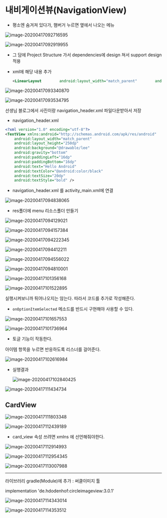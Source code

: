 # 내비게이션뷰(NavigationView) 

* 평소엔 숨겨져 있다가, 햄버거 누르면 옆에서 나오는 메뉴

![image-20200417092716595](images/image-20200417092716595.png)



![image-20200417092919955](images/image-20200417092919955.png)





* 그 담에 Project Structure 가서 dependencies에 design 쳐서 support design 적용



* xml에 해당 내용 추가

  ```xml
  <LinearLayout        android:layout_width="match_parent"        android:layout_height="match_parent"        android:orientation="vertical">         <TextView            android:id="@+id/drawertxt"            android:layout_width="match_parent"            android:layout_height="wrap_content"            android:gravity="center"            android:text="Navigation View Test"            android:textSize="30dp"            android:textStyle="bold" />     </LinearLayout>
  ```

  

![image-20200417093340870](images/image-20200417093340870.png)

![image-20200417093534795](images/image-20200417093534795.png)



선생님 블로그에서 사진이랑 navigation_header.xml 파일다운받아서 저장

* navigation_header.xml 

```xml
<?xml version="1.0" encoding="utf-8"?>
<TextView xmlns:android="http://schemas.android.com/apk/res/android"
    android:layout_width="match_parent"
    android:layout_height="250dp"
    android:background="@drawable/lee"
    android:gravity="bottom"
    android:paddingLeft="16dp"
    android:paddingBottom="16dp"
    android:text="Hello Android"
    android:textColor="@android:color/black"
    android:textSize="20dp"
    android:textStyle="bold" />
```



* navigation_header.xml 를 activity_main.xml에 연결

![image-20200417094838065](images/image-20200417094838065.png)



* res폴더에 menu 리소스폴더 만들기

 ![image-20200417094129021](images/image-20200417094129021.png)

![image-20200417094157384](images/image-20200417094157384.png)

![image-20200417094222345](images/image-20200417094222345.png)

![image-20200417094412211](images/image-20200417094412211.png)

![image-20200417094556022](images/image-20200417094556022.png)

![image-20200417094810001](images/image-20200417094810001.png)

![image-20200417101356168](images/image-20200417101356168.png)

![image-20200417101522895](images/image-20200417101522895.png)

실행시켜보니까 튀어나오지는 않는다. 따라서 코드를 추가로 작성해준다.



* `onOptionItemSelected` 메소드를 반드시 구현해야 사용할 수 있다.

![image-20200417101657553](images/image-20200417101657553.png)

![image-20200417101736964](images/image-20200417101736964.png)

* 토글 기능이 작동한다.



아이템 항목을 누르면 반응하도록 리스너를 걸어준다.

![image-20200417102616984](images/image-20200417102616984.png)



* 실행결과

  ![image-20200417102840425](images/image-20200417102840425.png)





![image-20200417111434734](images/image-20200417111434734.png)





## CardView

![image-20200417111803348](images/image-20200417111803348.png)

![image-20200417112439189](images/image-20200417112439189.png)



* card_view 속성 쓰려면 xmlns 에 선언해줘야한다. 

![image-20200417112914993](images/image-20200417112914993.png)

![image-20200417112954345](images/image-20200417112954345.png)

![image-20200417113007988](images/image-20200417113007988.png)





---



라이브러리 gradle(Module)에 추가 : 써클이미지 툴

implementation 'de.hdodenhof:circleimageview:3.0.1'

![image-20200417114343014](images/image-20200417114343014.png)

![image-20200417114353512](images/image-20200417114353512.png)





